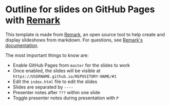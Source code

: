 # Outline for slides on GitHub Pages with [Remark](https://github.com/gnab/remark)

This template is made from [Remark](https://github.com/gnab/remark), an open source tool to help create and display slideshows from markdown. For questions, see [Remark's documentation](https://github.com/gnab/remark).

The most important things to know are:
- Enable GitHub Pages from `master` for the slides to work
- Once enabled, the slides will be visible at `https://USERNAME.github.io/REPOSITORY-NAME/#1`
- Edit the `index.html` file to edit the slides
- Slides are separated by `----`
- Presenter notes after `???` within one slide
- Toggle presenter notes during presentation with `P`
